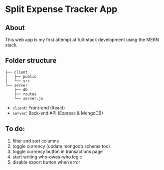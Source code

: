 # Split Expense Tracker App

## About
This web app is my first attempt at full-stack development using the MERN stack. 

## Folder structure
```
├── client
│   ├── public
│   └── src
└── server
    ├── db
    ├── routes
    └── server.js
```

- `client`: Front-end (React)
- `server`: Back-end API (Express & MongoDB)

## To do:
1. filter and sort columns
1. toggle currency (update mongodb schema too)
1. toggle currency button in transactions page
1. start writing who-owes-who logic
1. disable export button when error